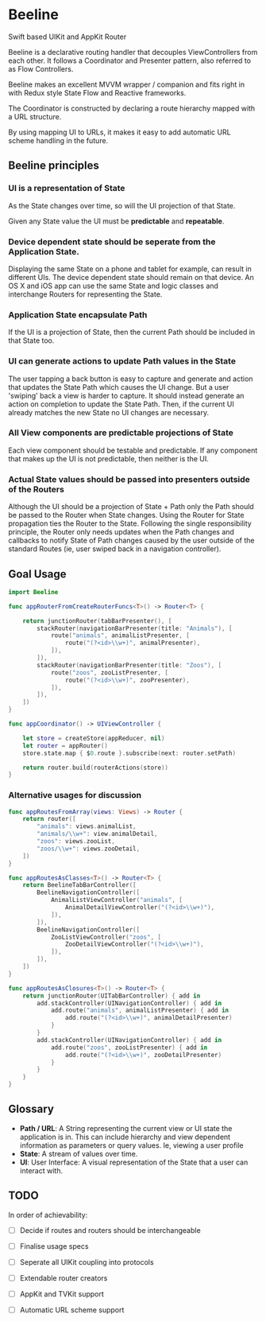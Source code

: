 # Beeline

Swift based UIKit and AppKit Router

Beeline is a declarative routing handler that decouples ViewControllers from each other. It follows a Coordinator and Presenter pattern, also referred to as Flow Controllers.

Beeline makes an excellent MVVM wrapper / companion and fits right in with Redux style State Flow and Reactive frameworks.

The Coordinator is constructed by declaring a route hierarchy mapped with a URL structure.

By using mapping UI to URLs, it makes it easy to add automatic URL scheme handling in the future.

## Beeline principles

### UI is a representation of State

As the State changes over time, so will the UI projection of that State.

Given any State value the UI must be **predictable** and **repeatable**.

### Device dependent state should be seperate from the Application State.

Displaying the same State on a phone and tablet for example, can result in different UIs. The device dependent state should remain on that device. An OS X and iOS app can use the same State and logic classes and interchange Routers for representing the State.

### Application State encapsulate Path

If the UI is a projection of State, then the current Path should be included in that State too.

### UI can generate actions to update Path values in the State

The user tapping a back button is easy to capture and generate and action that updates the State Path which causes the UI change. But a user 'swiping' back a view is harder to capture. It should instead generate an action on completion to update the State Path. Then, if the current UI already matches the new State no UI changes are necessary.

### All View components are predictable projections of State

Each view component should be testable and predictable. If any component that makes up the UI is not predictable, then neither is the UI.

### Actual State values should be passed into presenters outside of the Routers

Although the UI should be a projection of State + Path only the Path should be passed to the Router when State changes. Using the Router for State propagation ties the Router to the State. Following the single responsibility principle, the Router only needs updates when the Path changes and callbacks to notify State of Path changes caused by the user outside of the standard Routes (ie, user swiped back in a navigation controller).

## Goal Usage

```swift
import Beeline

func appRouterFromCreateRouterFuncs<T>() -> Router<T> {

	return junctionRouter(tabBarPresenter(), [
		stackRouter(navigationBarPresenter(title: "Animals"), [
			route("animals", animalListPresenter, [
				route("(?<id>\\w+)", animalPresenter),
			]),
		]),
		stackRouter(navigationBarPresenter(title: "Zoos"), [
			route("zoos", zooListPresenter, [
				route("(?<id>\\w+)", zooPresenter),
			]),
		]),
	])
}

func appCoordinator() -> UIViewController {

	let store = createStore(appReducer, nil)
	let router = appRouter()
	store.state.map { $0.route }.subscribe(next: router.setPath)

	return router.build(routerActions(store))
}
```

### Alternative usages for discussion

```swift
func appRoutesFromArray(views: Views) -> Router {
	return router([
		"animals": views.animalList,
		"animals/\\w+": view.animalDetail,
		"zoos": views.zooList,
		"zoos/\\w+": views.zooDetail,
	])
}

func appRoutesAsClasses<T>() -> Router<T> {
	return BeelineTabBarController([
		BeelineNavigationController([
			AnimalListViewController("animals", [
				AnimalDetailViewController("(?<id>\\w+)"),
			]),
		]),
		BeelineNavigationController([
			ZooListViewController("zoos", [
				ZooDetailViewController("(?<id>\\w+)"),
			]),
		]),
	])
}

func appRoutesAsClosures<T>() -> Router<T> {
	return junctionRouter(UITabBarController) { add in
		add.stackController(UINavigationController) { add in
			add.route("animals", animalListPresenter) { add in
				add.route("(?<id>\\w+)", animalDetailPresenter)
			}
		}
		add.stackController(UINavigationController) { add in
			add.route("zoos", zooListPresenter) { add in
				add.route("(?<id>\\w+)", zooDetailPresenter)
			}
		}
	}
}
```

## Glossary

- **Path / URL**: A String representing the current view or UI state the application is in. This can include hierarchy and view dependent information as parameters or query values. Ie, viewing a user profile
- **State**: A stream of values over time.
- **UI**: User Interface: A visual representation of the State that a user can interact with.

## TODO

In order of achievability:

- [ ] Decide if routes and routers should be interchangeable
- [ ] Finalise usage specs
- [ ] Seperate all UIKit coupling into protocols
- [ ] Extendable router creators
- [ ] AppKit and TVKit support
- [ ] Automatic URL scheme support

